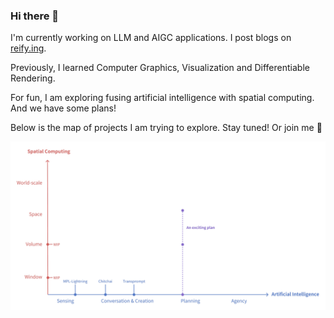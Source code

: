 ### Hi there 👋

I'm currently working on LLM and AIGC applications. I post blogs on [reify.ing](https://reify.ing).

Previously, I learned Computer Graphics, Visualization and Differentiable Rendering.

For fun, I am exploring fusing artificial intelligence with spatial computing. And we have some plans!

Below is the map of projects I am trying to explore. Stay tuned! Or join me 🚀

![coordinate](./coordinate.png)